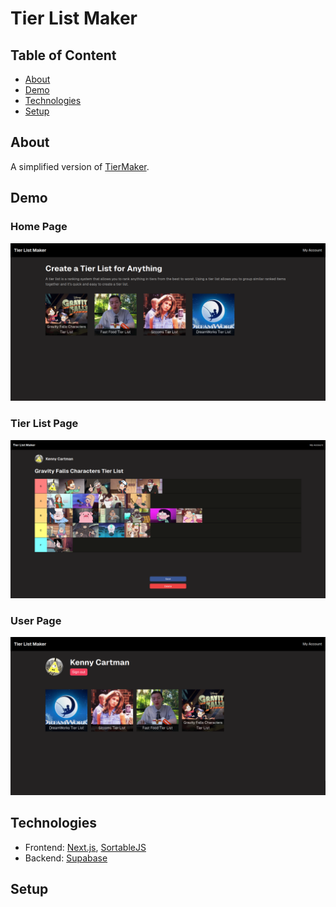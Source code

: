 # Tier List Maker

## Table of Content

- [About](#about)
- [Demo](#demo)
- [Technologies](#technologies)
- [Setup](#setup)

## About

A simplified version of [TierMaker](https://tiermaker.com/).  

## Demo

### Home Page
![demo](./demo//demo%201.png)

### Tier List Page
![demo](./demo//demo%202.png)

### User Page
![demo](./demo//demo%203.png)

## Technologies

 - Frontend: [Next.js](https://nextjs.org/), [SortableJS](https://sortablejs.github.io/Sortable/)
 - Backend: [Supabase](https://supabase.com/)

## Setup
